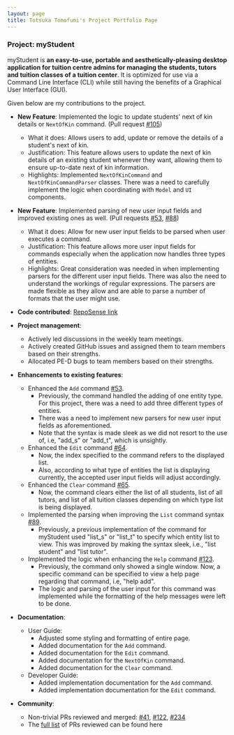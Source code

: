 ```yaml
---
layout: page
title: Totsuka Tomofumi's Project Portfolio Page
---
```


### Project: myStudent

myStudent is **an easy-to-use, portable and aesthetically-pleasing desktop application for tuition centre admins
for managing the students, tutors and tuition classes of a tuition center**.
It is optimized for use via a Command Line Interface (CLI)
while still having the benefits of a Graphical User Interface (GUI).

Given below are my contributions to the project.

* **New Feature**: Implemented the logic to update students' next of kin details or `NextOfKin` command. (Pull request [#105](https://github.com/AY2223S1-CS2103T-F12-4/tp/pull/105))
  * What it does: Allows users to add, update or remove the details of a student's next of kin.
  * Justification: This feature allows users to update the next of kin details of an existing student whenever they want, allowing them to ensure up-to-date next of kin information.
  * Highlights: Implemented `NextOfKinCommand` and `NextOfKinCommandParser` classes. There was a need to carefully implement the logic when coordinating with `Model` and `UI` components.

* **New Feature**: Implemented parsing of new user input fields and improved existing ones as well. (Pull requests [#53](https://github.com/AY2223S1-CS2103T-F12-4/tp/pull/53), [#88](https://github.com/AY2223S1-CS2103T-F12-4/tp/pull/88))
  * What it does: Allow for new user input fields to be parsed when user executes a command.
  * Justification: This feature allows more user input fields for commands especially when the application now handles three types of entities.
  * Highlights: Great consideration was needed in when implementing parsers for the different user input fields. There was also the need to understand the workings of regular expressions.
  The parsers are made flexible as they allow and are able to parse a number of formats that the user might use.

* **Code contributed**: [RepoSense link](https://nus-cs2103-ay2223s1.github.io/tp-dashboard/?search=totsukatomofumi&breakdown=true)

* **Project management**:
  * Actively led discussions in the weekly team meetings.
  * Actively created GitHub issues and assigned them to team members based on their strengths.
  * Allocated PE-D bugs to team members based on their strengths.

* **Enhancements to existing features**:
  * Enhanced the `Add` command [#53](https://github.com/AY2223S1-CS2103T-F12-4/tp/pull/53).
    * Previously, the command handled the adding of one entity type. For this project, there was a need to add three different types of entities. 
    * There was a need to implement new parsers for new user input fields as aforementioned.
    * Note that the syntax is made sleek as we did not resort to the use of, i.e, "add_s" or "add_t", which is unsightly.
  * Enhanced the `Edit` command [#64](https://github.com/AY2223S1-CS2103T-F12-4/tp/pull/64).
    * Now, the index specified to the command refers to the displayed list.
    * Also, according to what type of entities the list is displaying currently, the accepted user input fields will adjust accordingly.
  * Enhanced the `Clear` command [#65](https://github.com/AY2223S1-CS2103T-F12-4/tp/pull/65).
    * Now, the command clears either the list of all students, list of all tutors, and list of all tuition classes depending on which type list is being displayed.
  * Implemented the parsing when improving the `List` command syntax [#89](https://github.com/AY2223S1-CS2103T-F12-4/tp/pull/89).
    * Previously, a previous implementation of the command for myStudent used "list_s" or "list_t" to specify which entity list to view.
    This was improved by making the syntax sleek, i.e., "list student" and "list tutor".
  * Implemented the logic when enhancing the `Help` command [#123](https://github.com/AY2223S1-CS2103T-F12-4/tp/pull/123).
    * Previously, the command only showed a single window. Now, a specific command can be specified to view a help page regarding that command, i.e, "help add".
    * The logic and parsing of the user input for this command was implemented while the formatting of the help messages were left to be done.
    
* **Documentation**:
  * User Guide:
    * Adjusted some styling and formatting of entire page.
    * Added documentation for the `Add` command.
    * Added documentation for the `Edit` command.
    * Added documentation for the `NextOfKin` command.
    * Added documentation for the `Clear` command.  
  * Developer Guide:
    * Added implementation documentation for the `Add` command.
    * Added implementation documentation for the `Edit` command.

* **Community**:
  - Non-trivial PRs reviewed and merged: [#41](https://github.com/AY2223S1-CS2103T-F12-4/tp/pull/41), [#122](https://github.com/AY2223S1-CS2103T-F12-4/tp/pull/122), [#234](https://github.com/AY2223S1-CS2103T-F12-4/tp/pull/234)
  - The [full list](https://github.com/AY2223S1-CS2103T-F12-4/tp/pulls?q=is%3Apr+commenter%3Atotsukatomofumi) of PRs reviewed can be found here


